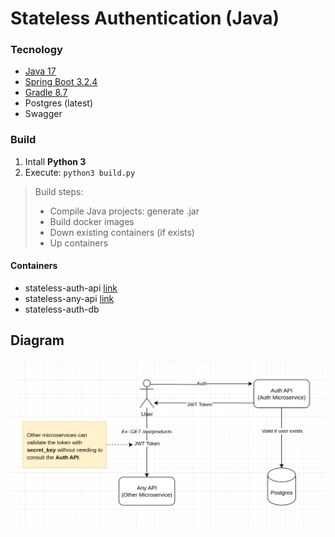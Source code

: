 # Stateless Authentication (Java)

### Tecnology
- [Java 17](https://jdk.java.net/17/)
- [Spring Boot 3.2.4](https://spring.io/blog/2024/03/21/spring-boot-3-2-4-available-now)
- [Gradle 8.7](https://docs.gradle.org/current/release-notes.html)
- Postgres (latest)
- Swagger

### Build
1. Intall **Python 3**
2. Execute: `python3 build.py`
> Build steps:
> - Compile Java projects: generate .jar
> - Build docker images
> - Down existing containers (if exists)
> - Up containers

#### Containers
- stateless-auth-api [link](http://0.0.0.0:8080/swagger-ui/index.html)
- stateless-any-api [link](http://0.0.0.0:8081/swagger-ui/index.html)
- stateless-auth-db

## Diagram
![Diagram](./resource/diagram.png)
